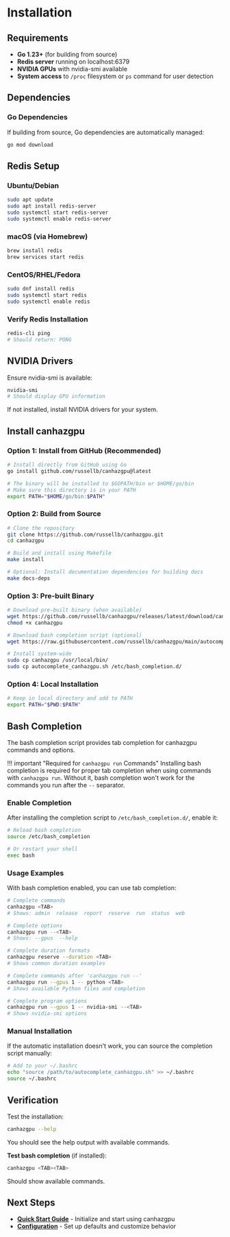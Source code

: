 # Installation

## Requirements

- **Go 1.23+** (for building from source)
- **Redis server** running on localhost:6379
- **NVIDIA GPUs** with nvidia-smi available
- **System access** to `/proc` filesystem or `ps` command for user detection

## Dependencies

### Go Dependencies
If building from source, Go dependencies are automatically managed:

```bash
go mod download
```

## Redis Setup

### Ubuntu/Debian
```bash
sudo apt update
sudo apt install redis-server
sudo systemctl start redis-server
sudo systemctl enable redis-server
```

### macOS (via Homebrew)
```bash
brew install redis
brew services start redis
```

### CentOS/RHEL/Fedora
```bash
sudo dnf install redis
sudo systemctl start redis
sudo systemctl enable redis
```

### Verify Redis Installation
```bash
redis-cli ping
# Should return: PONG
```

## NVIDIA Drivers

Ensure nvidia-smi is available:

```bash
nvidia-smi
# Should display GPU information
```

If not installed, install NVIDIA drivers for your system.

## Install canhazgpu

### Option 1: Install from GitHub (Recommended)
```bash
# Install directly from GitHub using Go
go install github.com/russellb/canhazgpu@latest

# The binary will be installed to $GOPATH/bin or $HOME/go/bin
# Make sure this directory is in your PATH
export PATH="$HOME/go/bin:$PATH"
```

### Option 2: Build from Source
```bash
# Clone the repository
git clone https://github.com/russellb/canhazgpu.git
cd canhazgpu

# Build and install using Makefile
make install

# Optional: Install documentation dependencies for building docs
make docs-deps
```

### Option 3: Pre-built Binary
```bash
# Download pre-built binary (when available)
wget https://github.com/russellb/canhazgpu/releases/latest/download/canhazgpu
chmod +x canhazgpu

# Download bash completion script (optional)
wget https://raw.githubusercontent.com/russellb/canhazgpu/main/autocomplete_canhazgpu.sh

# Install system-wide
sudo cp canhazgpu /usr/local/bin/
sudo cp autocomplete_canhazgpu.sh /etc/bash_completion.d/
```

### Option 4: Local Installation
```bash
# Keep in local directory and add to PATH
export PATH="$PWD:$PATH"
```

## Bash Completion

The bash completion script provides tab completion for canhazgpu commands and options.

!!! important "Required for `canhazgpu run` Commands"
    Installing bash completion is required for proper tab completion when using commands with `canhazgpu run`. Without it, bash completion won't work for the commands you run after the `--` separator.

### Enable Completion

After installing the completion script to `/etc/bash_completion.d/`, enable it:

```bash
# Reload bash completion
source /etc/bash_completion

# Or restart your shell
exec bash
```

### Usage Examples

With bash completion enabled, you can use tab completion:

```bash
# Complete commands
canhazgpu <TAB>
# Shows: admin  release  report  reserve  run  status  web

# Complete options
canhazgpu run --<TAB>
# Shows: --gpus  --help

# Complete duration formats
canhazgpu reserve --duration <TAB>
# Shows common duration examples

# Complete commands after 'canhazgpu run --'
canhazgpu run --gpus 1 -- python <TAB>
# Shows available Python files and completion

# Complete program options
canhazgpu run --gpus 1 -- nvidia-smi --<TAB>
# Shows nvidia-smi options
```

### Manual Installation

If the automatic installation doesn't work, you can source the completion script manually:

```bash
# Add to your ~/.bashrc
echo "source /path/to/autocomplete_canhazgpu.sh" >> ~/.bashrc
source ~/.bashrc
```

## Verification

Test the installation:

```bash
canhazgpu --help
```

You should see the help output with available commands.

**Test bash completion** (if installed):
```bash
canhazgpu <TAB><TAB>
```

Should show available commands.

## Next Steps

- **[Quick Start Guide](quickstart.md)** - Initialize and start using canhazgpu
- **[Configuration](configuration.md)** - Set up defaults and customize behavior